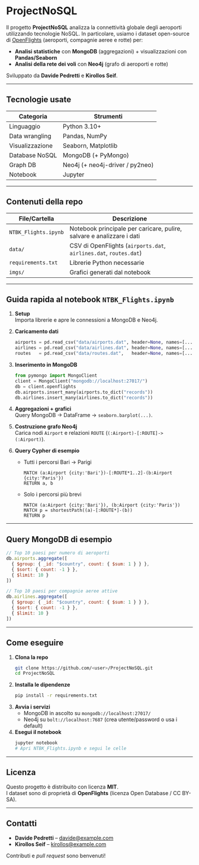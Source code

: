 # ProjectNoSQL

Il progetto **ProjectNoSQL** analizza la connettività globale degli aeroporti utilizzando tecnologie NoSQL. In particolare, usiamo i dataset open-source di [OpenFlights](https://openflights.org/data.html) (aeroporti, compagnie aeree e rotte) per:

- **Analisi statistiche** con **MongoDB** (aggregazioni) + visualizzazioni con **Pandas/Seaborn**
- **Analisi della rete dei voli** con **Neo4j** (grafo di aeroporti e rotte)

Sviluppato da **Davide Pedretti** e **Kirollos Seif**.

---

## Tecnologie usate

| Categoria | Strumenti |
|-----------|-----------|
| Linguaggio | Python 3.10+ |
| Data wrangling | Pandas, NumPy |
| Visualizzazione | Seaborn, Matplotlib |
| Database NoSQL | MongoDB (+ PyMongo) |
| Graph DB | Neo4j (+ neo4j-driver / py2neo) |
| Notebook | Jupyter |

---

## Contenuti della repo

| File/Cartella | Descrizione |
|---------------|-------------|
| `NTBK_Flights.ipynb` | Notebook principale per caricare, pulire, salvare e analizzare i dati |
| `data/` | CSV di OpenFlights (`airports.dat`, `airlines.dat`, `routes.dat`) |
| `requirements.txt` | Librerie Python necessarie |
| `imgs/` | Grafici generati dal notebook |

---

## Guida rapida al notebook `NTBK_Flights.ipynb`

1. **Setup**  
   Importa librerie e apre le connessioni a MongoDB e Neo4j.

2. **Caricamento dati**  
   ```python
   airports = pd.read_csv("data/airports.dat", header=None, names=[...])
   airlines = pd.read_csv("data/airlines.dat", header=None, names=[...])
   routes   = pd.read_csv("data/routes.dat",   header=None, names=[...])
   ```

3. **Inserimento in MongoDB**  
   ```python
   from pymongo import MongoClient
   client = MongoClient("mongodb://localhost:27017/")
   db = client.openflights
   db.airports.insert_many(airports.to_dict("records"))
   db.airlines.insert_many(airlines.to_dict("records"))
   ```

4. **Aggregazioni + grafici**  
   Query MongoDB → DataFrame → `seaborn.barplot(...)`.

5. **Costruzione grafo Neo4j**  
   Carica nodi `Airport` e relazioni `ROUTE` (`(:Airport)-[:ROUTE]->(:Airport)`).

6. **Query Cypher di esempio**  
   - Tutti i percorsi Bari → Parigi  
     ```cypher
     MATCH (a:Airport {city:'Bari'})-[:ROUTE*1..2]-(b:Airport {city:'Paris'})
     RETURN a, b
     ```
   - Solo i percorsi più brevi  
     ```cypher
     MATCH (a:Airport {city:'Bari'}), (b:Airport {city:'Paris'})
     MATCH p = shortestPath((a)-[:ROUTE*]-(b))
     RETURN p
     ```

---

## Query MongoDB di esempio

```js
// Top 10 paesi per numero di aeroporti
db.airports.aggregate([
  { $group: { _id: "$country", count: { $sum: 1 } } },
  { $sort: { count: -1 } },
  { $limit: 10 }
])

// Top 10 paesi per compagnie aeree attive
db.airlines.aggregate([
  { $group: { _id: "$country", count: { $sum: 1 } } },
  { $sort: { count: -1 } },
  { $limit: 10 }
])
```

---

## Come eseguire

1. **Clona la repo**
   ```bash
   git clone https://github.com/<user>/ProjectNoSQL.git
   cd ProjectNoSQL
   ```
2. **Installa le dipendenze**
   ```bash
   pip install -r requirements.txt
   ```
3. **Avvia i servizi**
   - MongoDB in ascolto su `mongodb://localhost:27017/`
   - Neo4j su `bolt://localhost:7687` (crea utente/password o usa i default)
4. **Esegui il notebook**
   ```bash
   jupyter notebook
   # Apri NTBK_Flights.ipynb e segui le celle
   ```

---

## Licenza

Questo progetto è distribuito con licenza **MIT**.  
I dataset sono di proprietà di **OpenFlights** (licenza Open Database / CC BY-SA).

---

## Contatti

- **Davide Pedretti** – [davide@example.com](mailto:davide@example.com)
- **Kirollos Seif** – [kirollos@example.com](mailto:kirollos@example.com)

Contributi e *pull request* sono benvenuti!
